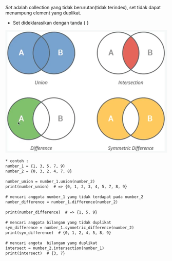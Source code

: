 _Set_ adalah collection yang tidak berurutan(tidak terindex), set tidak dapat menampung element yang duplikat.

- Set dideklarasikan dengan tanda { }

![Set](/images/set.png)

```
* contoh :
number_1 = {1, 3, 5, 7, 9}
number_2 = {0, 3, 2, 4, 7, 8}

number_union = number_1.union(number_2)
print(number_union)  # => {0, 1, 2, 3, 4, 5, 7, 8, 9}

# mencari anggota number_1 yang tidak terdapat pada number_2
number_difference = number_1.difference(number_2)

print(number_difference)  # => {1, 5, 9}

# mencari anggota bilangan yang tidak duplikat
sym_difference = number_1.symmetric_difference(number_2)
print(sym_difference)  # {0, 1, 2, 4, 5, 8, 9}

# mencari angota  bilangan yang duplikat
intersect = number_2.intersection(number_1)
print(intersect)  # {3, 7}
```
